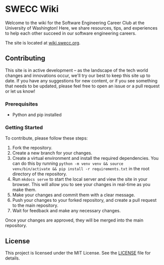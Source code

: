 # SWECC Wiki

Welcome to the wiki for the Software Engineering Career Club at the University of Washington!
Here, we share resources, tips, and experiences to help each other succeed in our software engineering careers.

The site is located at [wiki.swecc.org](https://wiki.swecc.org).

## Contributing

This site is in active development – as the landscape of the tech world changes and innovations occur, we'll try our best to keep this site up to date. If you have any suggestions for new content, or if you see something that needs to be updated, please feel free to open an issue or a pull request or let us know!

### Prerequisites

- Python and pip installed

### Getting Started

To contribute, please follow these steps:

1. Fork the repository.
2. Create a new branch for your changes.
3. Create a virtual environment and install the required dependencies. You can do this by running `python -m venv venv && source venv/bin/activate && pip install -r requirements.txt` in the root directory of the repository.
4. Run `mkdocs serve` to start the local server and view the site in your browser. This will allow you to see your changes in real-time as you make them.
5. Make your changes and commit them with a clear message.
6. Push your changes to your forked repository, and create a pull request to the main repository.
7. Wait for feedback and make any necessary changes.

Once your changes are approved, they will be merged into the main repository.

## License

This project is licensed under the MIT License. See the [LICENSE](LICENSE) file for details.
